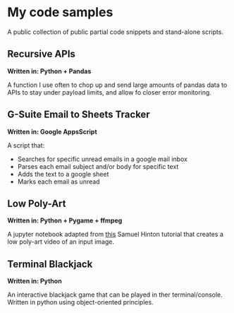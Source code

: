 # My code samples
A public collection of public partial code snippets and stand-alone scripts.

## Recursive APIs
**Written in: Python + Pandas**

A function I use often to chop up and send large amounts of pandas data to APIs to stay under payload limits, and allow fo closer error monitoring.


## G-Suite Email to Sheets Tracker
**Written in: Google AppsScript**

A script that:
- Searches for specific unread emails in a google mail inbox
- Parses each email subject and/or body for specific text
- Adds the text to a google sheet
- Marks each email as unread


## Low Poly-Art
**Written in: Python + Pygame + ffmpeg**

A jupyter notebook adapted from [this](https://cosmiccoding.com.au/tutorials/lowpoly) Samuel Hinton tutorial that creates a low poly-art video of an input image.

## Terminal Blackjack
**Written in: Python**

An interactive blackjack game that can be played in ther terminal/console. Written in python using object-oriented principles.